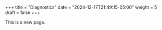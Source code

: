 +++
title = "Diagnostics"
date = "2024-12-17T21:49:15-05:00"
weight = 5
draft = false
+++

This is a new page.
